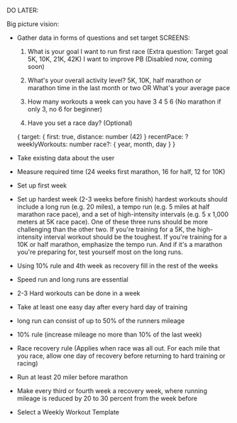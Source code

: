 DO LATER:

Big picture vision:
- Gather data in forms of questions and set target
  SCREENS:

  1. What is your goal
  I want to run first race (Extra question: Target goal 5K, 10K, 21K, 42K)
  I want to improve PB (Disabled now, coming soon)

  2. What's your overall activity level?
  5K, 10K, half marathon or marathon time in the last month or two
  OR
  What's your average pace

  3. How many workouts a week can you have
  3 4 5 6
  (No marathon if only 3, no 6 for beginner)

  4. Have you set a race day? (Optional)

  {
    target: {
      first: true,
      distance: number (42)
    }
    recentPace: ?
    weeklyWorkouts: number
    race?: { year, month, day }
  }

- Take existing data about the user
- Measure required time (24 weeks first marathon, 16 for half, 12 for 10K)
- Set up first week
- Set up hardest week (2-3 weeks before finish)
  hardest workouts should include a long run (e.g. 20 miles), a tempo run (e.g. 5 miles at half marathon race pace), and a set of high-intensity intervals (e.g. 5 x 1,000 meters at 5K race pace). One of these three runs should be more challenging than the other two. If you're training for a 5K, the high-intensity interval workout should be the toughest. If you're training for a 10K or half marathon, emphasize the tempo run. And if it's a marathon you're preparing for, test yourself most on the long runs.
- Using 10% rule and 4th week as recovery fill in the rest of the weeks
-   Speed run and long runs are essential
-   2-3 Hard workouts can be done in a week
-   Take at least one easy day after every hard day of training
-   long run can consist of up to 50% of the runners mileage
-   10% rule (increase mileage no more than 10% of the last week)
-   Race recovery rule (Applies when race was all out. For each mile that you race, allow one day of recovery before returning to hard training or racing)
-   Run at least 20 miler before marathon
-   Make every third or fourth week a recovery week, where running mileage is reduced by 20 to 30 percent from the week before
-   Select a Weekly Workout Template
